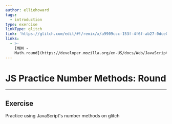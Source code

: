 ```yaml
---
author: elliehoward
tags:
  - introduction
type: exercise
linkType: glitch
link: 'https://glitch.com/edit/#!/remix/x/a9909ccc-153f-4f6f-ab27-0dce08125823'
links:
  - >-
    [MDN -
    Math.round](https://developer.mozilla.org/en-US/docs/Web/JavaScript/Reference/Global_Objects/Math/round){website}
---
```


# JS Practice Number Methods: Round


---

## Exercise

Practice using JavaScript's number methods on glitch
 
